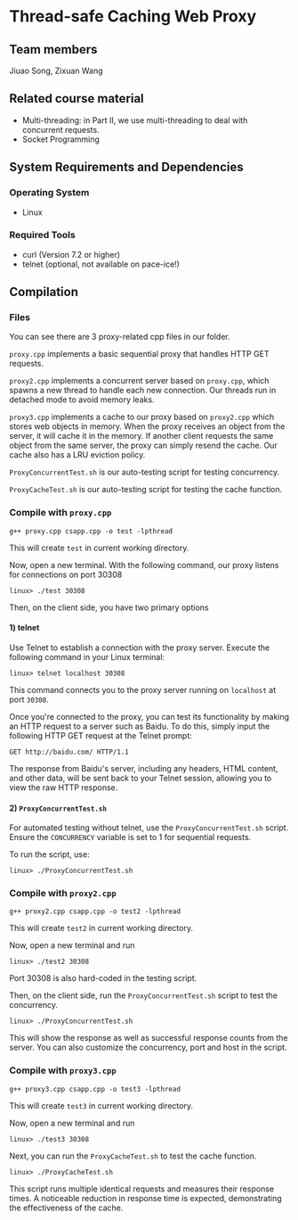 # Thread-safe Caching Web Proxy

## Team members
Jiuao Song, Zixuan Wang

## Related course material
- Multi-threading: in Part II, we use multi-threading to deal with concurrent requests.
- Socket Programming

## System Requirements and Dependencies
### Operating System
- Linux
### Required Tools
- curl (Version 7.2 or higher)
- telnet (optional, not available on pace-ice!)

## Compilation

### Files
You can see there are 3 proxy-related cpp files in our folder. 

`proxy.cpp` implements a basic sequential proxy that handles HTTP GET requests. 

`proxy2.cpp` implements a concurrent server based on `proxy.cpp`, which spawns a new thread to handle each new connection. Our threads run in detached mode to avoid memory leaks. 

`proxy3.cpp` implements a cache to our proxy based on `proxy2.cpp` which stores web objects in memory. When the proxy receives an object from the server, it will cache it in the memory. If another client requests the same object from the same server, the proxy can simply resend the cache. Our cache also has a LRU eviction policy.

`ProxyConcurrentTest.sh` is our auto-testing script for testing concurrency.

`ProxyCacheTest.sh` is our auto-testing script for testing the cache function.

### Compile with `proxy.cpp`
```
g++ proxy.cpp csapp.cpp -o test -lpthread
```

This will create `test` in current working directory. 

Now, open a new terminal. With the following command, our proxy listens for connections on port 30308
```
linux> ./test 30308
```
Then, on the client side, you have two primary options
#### 1) telnet
Use Telnet to establish a connection with the proxy server. Execute the following command in your Linux terminal:
```
linux> telnet localhost 30308
```
This command connects you to the proxy server running on ``localhost`` at port ``30308``.  

Once you're connected to the proxy, you can test its functionality by making an HTTP request to a server such as Baidu. To do this, simply input the following HTTP GET request at the Telnet prompt:
```
GET http://baidu.com/ HTTP/1.1
```
The response from Baidu's server, including any headers, HTML content, and other data, will be sent back to your Telnet session, allowing you to view the raw HTTP response.
#### 2) `ProxyConcurrentTest.sh`
For automated testing without telnet, use the ``ProxyConcurrentTest.sh`` script. Ensure the ``CONCURRENCY`` variable is set to 1 for sequential requests.

To run the script, use:
```
linux> ./ProxyConcurrentTest.sh
```
### Compile with `proxy2.cpp`
```
g++ proxy2.cpp csapp.cpp -o test2 -lpthread
```

This will create `test2` in current working directory.

Now, open a new terminal and run
```
linux> ./test2 30308
```
Port 30308 is also hard-coded in the testing script.

Then, on the client side, run the ``ProxyConcurrentTest.sh`` script to test the concurrency.
```
linux> ./ProxyConcurrentTest.sh
```
This will show the response as well as successful response counts from the server. You can also customize the concurrency, port and host in the script.

### Compile with `proxy3.cpp`

```
g++ proxy3.cpp csapp.cpp -o test3 -lpthread
```

This will create `test3` in current working directory.

Now, open a new terminal and run
```
linux> ./test3 30308
```

Next, you can run the ``ProxyCacheTest.sh`` to test the cache function.
```
linux> ./ProxyCacheTest.sh
```
This script runs multiple identical requests and measures their response times. A noticeable reduction in response time is expected, demonstrating the effectiveness of the cache.

